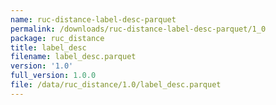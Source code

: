 ```yaml
---
name: ruc-distance-label-desc-parquet
permalink: /downloads/ruc-distance-label-desc-parquet/1_0
package: ruc_distance
title: label_desc
filename: label_desc.parquet
version: '1.0'
full_version: 1.0.0
file: /data/ruc_distance/1.0/label_desc.parquet
---
```

